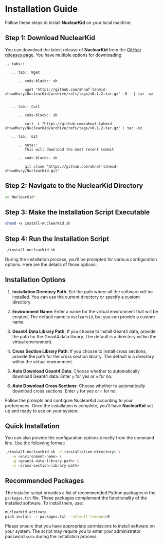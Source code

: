 # Installation Guide

Follow these steps to install **NuclearKid** on your local machine.

## Step 1: Download NuclearKid

You can download the latest release of **NuclearKid** from the [GitHub releases page](https://github.com/ahnaf-tahmid-chowdhury/NuclearKid/releases/latest). You have multiple options for downloading:

```{eval-rst}
.. tabs::

   .. tab:: Wget

      .. code-block:: sh

         wget "https://github.com/ahnaf-tahmid-chowdhury/NuclearKid/archive/refs/tags/v0.1.2.tar.gz" -O - | tar -xz


   .. tab:: Curl

      .. code-block:: sh

         curl -L "https://github.com/ahnaf-tahmid-chowdhury/NuclearKid/archive/refs/tags/v0.1.2.tar.gz" | tar -xz

   .. tab:: Git

      .. note::
         This will download the most recent commit

      .. code-block:: sh

         git clone "https://github.com/ahnaf-tahmid-chowdhury/NuclearKid.git"

```

## Step 2: Navigate to the NuclearKid Directory

```sh
cd NuclearKid*
```

## Step 3: Make the Installation Script Executable

```sh
chmod +x install-nuclearkid.sh
```

## Step 4: Run the Installation Script

```sh
./install-nuclearkid.sh
```

During the installation process, you'll be prompted for various configuration options. Here are the details of those options:

## Installation Options

1. **Installation Directory Path**: Set the path where all the software will be installed. You can use the current directory or specify a custom directory.

2. **Environment Name**: Enter a name for the virtual environment that will be created. The default name is `nuclearkid`, but you can provide a custom name.

3. **Geant4 Data Library Path**: If you choose to install Geant4 data, provide the path for the Geant4 data library. The default is a directory within the virtual environment.

4. **Cross Section Library Path**: If you choose to install cross sections, provide the path for the cross section library. The default is a directory within the virtual environment.

5. **Auto Download Geant4 Data**: Choose whether to automatically download Geant4 data. Enter `y` for yes or `n` for no.

6. **Auto Download Cross Sections**: Choose whether to automatically download cross sections. Enter `y` for yes or `n` for no.

Follow the prompts and configure NuclearKid according to your preferences. Once the installation is complete, you'll have **NuclearKid** set up and ready to use on your system.

## Quick Installation

You can also provide the configuration options directly from the command line. Use the following format:

```sh
./install-nuclearkid.sh -d <installation-directory> \
   -e <environment-name> \
   -g <geant4-data-library-path> \
   -c <cross-section-library-path>
```

## Recommended Packages

The installer script provides a list of recommended Python packages in the `packages.txt` file. These packages complement the functionality of the installed software. To install them, use:

```sh
nuclearkid activate
pip3 install -r packages.txt --default-timeout=0
```

Please ensure that you have appropriate permissions to install software on your system. The script may require you to enter your administrator password `sudo` during the installation process.
